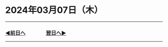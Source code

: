 # 2024年03月07日（木）

---

### [◀️前日へ](https://github.com/yuasys/chatty-journal/blob/main/2024/03/2024-03-06.md)&emsp;&emsp;&emsp;&emsp;[翌日へ▶️](https://github.com/yuasys/chatty-journal/blob/main/2024/03/2024-03-08.md)

---
